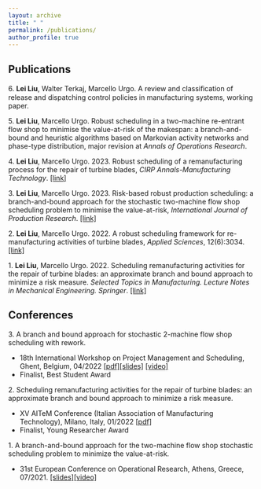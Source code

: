 ```yaml
---
layout: archive
title: " "
permalink: /publications/
author_profile: true
---
```


## Publications

6\. **Lei Liu**, Walter Terkaj, Marcello Urgo. A review and classiﬁcation of release and dispatching control policies in manufacturing systems, working paper.

5\. **Lei Liu**, Marcello Urgo. Robust scheduling in a two-machine re-entrant flow shop to minimise the value-at-risk of the makespan: a branch-and-bound and heuristic algorithms based on Markovian activity networks and phase-type distribution, major revision at *Annals of Operations Research*.

4\. **Lei Liu**, Marcello Urgo. 2023. Robust scheduling of a remanufacturing process for the repair of turbine blades, *CIRP Annals-Manufacturing Technology*. [[link]](https://doi.org/10.1016/j.cirp.2023.03.033)

3\. **Lei Liu**, Marcello Urgo. 2023. Risk-based robust production scheduling: a branch-and-bound approach for the stochastic two-machine flow shop scheduling problem to minimise the value-at-risk, *International Journal of Production Research*. [[link]](https://doi.org/10.1080/00207543.2023.2217279)

2\. **Lei Liu**, Marcello Urgo. 2022. A robust scheduling framework for re-manufacturing activities of turbine blades, *Applied Sciences*, 12(6):3034. [[link]](https://www.mdpi.com/2076-3417/12/6/3034)

1\. **Lei Liu**, Marcello Urgo. 2022. Scheduling remanufacturing activities for the repair of turbine blades: an approximate branch and bound approach to minimize a risk measure. *Selected Topics in Manufacturing. Lecture Notes in Mechanical Engineering. Springer*. [[link]](https://doi.org/10.1007/978-3-030-82627-7_3)

## Conferences
3\. A branch and bound approach for stochastic 2-machine flow shop scheduling with rework.
  - 18th International Workshop on Project Management and Scheduling, Ghent, Belgium, 04/2022 [\[pdf\]](/files/PMS2022_paper.pdf)[\[slides\]](/files/PMS2022_slides.pdf) [\[video\]](https://www.youtube.com/watch?v=7njudMzoK4c&t=5s)
  - Finalist, Best Student Award

2\. Scheduling remanufacturing activities for the repair of turbine blades: an approximate branch and bound approach to minimize a risk measure.
  - XV AITeM Conference (Italian Association of Manufacturing Technology), Milano, Italy, 01/2022 [\[pdf\]](/files/XV_AITEM_LeiLIU.pdf)
  - Finalist, Young Researcher Award

1\. A branch-and-bound approach for the two-machine flow shop stochastic scheduling problem to minimize the value-at-risk</q>.
  - 31st European Conference on Operational Research, Athens, Greece, 07/2021. [\[slides\]](/files/EURO2021Lei.pdf)[\[video\]](https://www.youtube.com/watch?v=JlzkkG4Bkoo)
